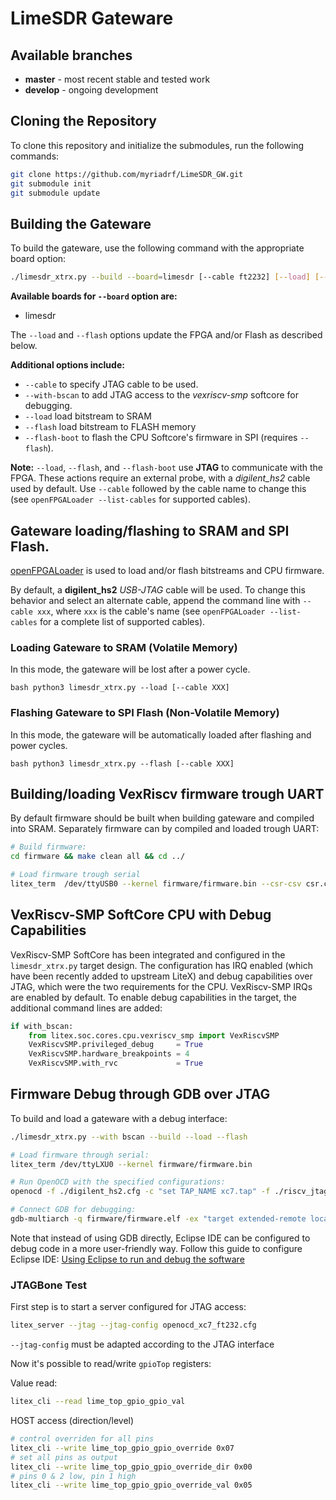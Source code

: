 # LimeSDR Gateware

## Available branches

  - **master** - most recent stable and tested work 
  - **develop** - ongoing development

## Cloning the Repository

To clone this repository and initialize the submodules, run the following commands:

```bash
git clone https://github.com/myriadrf/LimeSDR_GW.git
git submodule init 
git submodule update
```

## Building the Gateware

To build the gateware, use the following command with the appropriate board option:

```bash
./limesdr_xtrx.py --build --board=limesdr [--cable ft2232] [--load] [--flash]
```

**Available boards for `--board` option are:**
- limesdr

The `--load` and `--flash` options update the FPGA and/or Flash as described below.

**Additional options include:**

- `--cable` to specify JTAG cable to be used.
- `--with-bscan` to add JTAG access to the *vexriscv-smp* softcore for debugging.
- `--load` load bitstream to SRAM
- `--flash` load bitstream to FLASH memory
- `--flash-boot` to flash the CPU Softcore's firmware in SPI (requires `--flash`).

**Note:** `--load`, `--flash`, and `--flash-boot` use **JTAG** to communicate with the FPGA. These
  actions require an external probe, with a *digilent_hs2* cable used by default. Use `--cable`
  followed by the cable name to change this (see `openFPGALoader --list-cables` for supported
  cables).

## Gateware loading/flashing to SRAM and SPI Flash.

[openFPGALoader](https://github.com/trabucayre/openFPGALoader) is used to load and/or flash
bitstreams and CPU firmware.

By default, a **digilent_hs2** *USB-JTAG* cable will be used. To change this behavior and select an
alternate cable, append the command line with `--cable xxx`, where `xxx` is the cable's name
(see `openFPGALoader --list-cables` for a complete list of supported cables).

### Loading Gateware to SRAM (Volatile Memory)

In this mode, the gateware will be lost after a power cycle.

```bash python3 limesdr_xtrx.py --load [--cable XXX] ```

### Flashing Gateware to SPI Flash (Non-Volatile Memory)

In this mode, the gateware will be automatically loaded after flashing and power cycles.

```bash python3 limesdr_xtrx.py --flash [--cable XXX] ```

## Building/loading VexRiscv firmware trough UART

By default firmware should be built when building gateware and compiled into SRAM. Separately firmware can by compiled and loaded trough UART:

```bash
# Build firmware:
cd firmware && make clean all && cd ../

# Load firmware trough serial
litex_term  /dev/ttyUSB0 --kernel firmware/firmware.bin --csr-csv csr.csv
```

## VexRiscv-SMP SoftCore CPU with Debug Capabilities

VexRiscv-SMP SoftCore has been integrated and configured in the `limesdr_xtrx.py` target design. The
configuration has IRQ enabled (which have been recently added to upstream LiteX) and debug
capabilities over JTAG, which were the two requirements for the CPU. VexRiscv-SMP IRQs are enabled
by default. To enable debug capabilities in the target, the additional command lines are added:

```python
if with_bscan:
    from litex.soc.cores.cpu.vexriscv_smp import VexRiscvSMP
    VexRiscvSMP.privileged_debug     = True
    VexRiscvSMP.hardware_breakpoints = 4
    VexRiscvSMP.with_rvc             = True
```


## Firmware Debug through GDB over JTAG

To build and load a gateware with a debug interface:

```bash
./limesdr_xtrx.py --with bscan --build --load --flash

# Load firmware through serial:
litex_term /dev/ttyLXU0 --kernel firmware/firmware.bin

# Run OpenOCD with the specified configurations:
openocd -f ./digilent_hs2.cfg -c "set TAP_NAME xc7.tap" -f ./riscv_jtag_tunneled.tcl

# Connect GDB for debugging:
gdb-multiarch -q firmware/firmware.elf -ex "target extended-remote localhost:3333"
```

Note that instead of using GDB directly, Eclipse IDE can be configured to debug code in a more
user-friendly way. Follow this guide to configure Eclipse IDE:
[Using Eclipse to run and debug the software](https://github.com/SpinalHDL/VexRiscv?tab=readme-ov-file#using-eclipse-to-run-and-debug-the-software)

### JTAGBone Test

First step is to start a server configured for JTAG access:
```bash
litex_server --jtag --jtag-config openocd_xc7_ft232.cfg
```

`--jtag-config` must be adapted according to the JTAG interface

Now it's possible to read/write `gpioTop` registers:

Value read:
```bash
litex_cli --read lime_top_gpio_gpio_val
```

HOST access (direction/level)
```bash
# control overriden for all pins
litex_cli --write lime_top_gpio_gpio_override 0x07
# set all pins as output
litex_cli --write lime_top_gpio_gpio_override_dir 0x00
# pins 0 & 2 low, pin 1 high
litex_cli --write lime_top_gpio_gpio_override_val 0x05
```